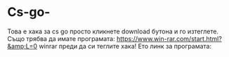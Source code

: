 # Cs-go-
Това е хака за cs go просто кликнете download бутона и го изтеглете. Също трябва да имате програмата: https://www.win-rar.com/start.html?&amp;L=0 winrar преди да си теглите хака! Ето линк за програмата: 
